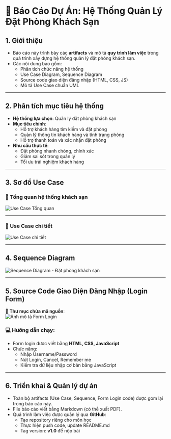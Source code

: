 # 📘 Báo Cáo Dự Án: Hệ Thống Quản Lý Đặt Phòng Khách Sạn

## 1. Giới thiệu

- Báo cáo này trình bày các **artifacts** và mô tả **quy trình làm việc** trong quá trình xây dựng hệ thống quản lý đặt phòng khách sạn.
- Các nội dung bao gồm:
  - Phân tích chức năng hệ thống
  - Use Case Diagram, Sequence Diagram
  - Source code giao diện đăng nhập (HTML, CSS, JS)
  - Mô tả Use Case chuẩn UML

---

## 2. Phân tích mục tiêu hệ thống

- **Hệ thống lựa chọn**: Quản lý đặt phòng khách sạn
- **Mục tiêu chính**:
  - Hỗ trợ khách hàng tìm kiếm và đặt phòng
  - Quản lý thông tin khách hàng và tình trạng phòng
  - Hỗ trợ thanh toán và xác nhận đặt phòng
- **Nhu cầu thực tế**:
  - Đặt phòng nhanh chóng, chính xác
  - Giảm sai sót trong quản lý
  - Tối ưu trải nghiệm khách hàng

---

## 3. Sơ đồ Use Case

### 📌 Tổng quan hệ thống khách sạn
![Use Case Tổng quan](../lab/lab02_usecase/use_case.png)

---

### 📌 Use Case chi tiết
![Use Case chi tiết](../lab/lab03_ATM%20mini/USecaselab3.png)

---

## 4. Sequence Diagram
![Sequence Diagram - Đặt phòng khách sạn](../lab/lab03_ATM%20mini/Sqlab3.png)

---

## 5. Source Code Giao Diện Đăng Nhập (Login Form)

📁 **Thư mục chứa mã nguồn**:  
![Ảnh mô tả Form Login](../lab/lab04/Ảnh%20mô%20tả.png)

### 💻 Hướng dẫn chạy:
- Form login được viết bằng **HTML, CSS, JavaScript**
- Chức năng:
  - Nhập Username/Password
  - Nút Login, Cancel, Remember me
  - Kiểm tra dữ liệu nhập cơ bản bằng JavaScript

---

## 6. Triển khai & Quản lý dự án

- Toàn bộ artifacts (Use Case, Sequence, Form Login code) được gom lại trong báo cáo này.
- File báo cáo viết bằng Markdown (có thể xuất PDF).
- Quá trình làm việc được quản lý qua **GitHub**:
  - Tạo repository riêng cho môn học
  - Thực hiện push code, update README.md
  - Tag version: **v1.0** để nộp bài
